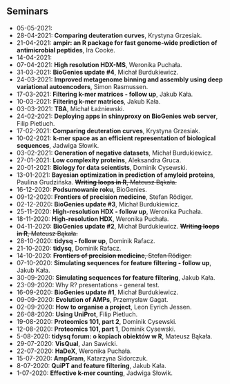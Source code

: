## Seminars

 - 05-05-2021: 
 - 28-04-2021: **Comparing deuteration curves**, Krystyna Grzesiak.
 - 21-04-2021: **ampir: an R package for fast genome-wide prediction of antimicrobial peptides**, Ira Cooke.
 - 14-04-2021: 
 - 07-04-2021: **High resolution HDX-MS**, Weronika Puchała.
 - 31-03-2021: **BioGenies update #4**, Michał Burdukiewicz.
 - 24-03-2021: **Improved metagenome binning and assembly using deep variational autoencoders**, Simon Rasmussen.
 - 17-03-2021: **Filtering k-mer matrices - follow up**, Jakub Kała.
 - 10-03-2021: **Filtering k-mer matrices**, Jakub Kała.
 - 03-03-2021: **TBA**, Michał Łaźniewski.
 - 24-02-2021: **Deploying apps in shinyproxy on BioGenies web server**, Filip Pietluch.
 - 17-02-2021: **Comparing deuteration curves**, Krystyna Grzesiak.
 - 10-02-2021: **k-mer space as an efficient representation  of biological sequences**, Jadwiga Słowik.
 - 03-02-2021: **Generation of negative datasets**, Michał Burdukiewicz.
 - 27-01-2021: **Low complexity proteins**, Aleksandra Gruca.
 - 20-01-2021: **Biology for data scientists**, Dominik Cysewski.
 - 13-01-2021: **Bayesian optimization in prediction of amyloid proteins**, Paulina Grudzińska. ~~**Writing loops in R**, Mateusz Bąkała.~~
 - 16-12-2020: **Podsumowanie roku**, BioGenies.
 - 09-12-2020: **Frontiers of precision medicine**, Stefan Rödiger.
 - 02-12-2020: **BioGenies update #3**, Michał Burdukiewicz.
 - 25-11-2020: **High-resolution HDX - follow up**, Weronika Puchała.
 - 18-11-2020: **High-resolution HDX**, Weronika Puchała.
 - 04-11-2020: **BioGenies update #2**, Michał Burdukiewicz. ~~**Writing loops in R**, Mateusz Bąkała.~~ 
 - 28-10-2020: **tidysq - follow up**, Dominik Rafacz.
 - 21-10-2020: **tidysq**, Dominik Rafacz.
 - 14-10-2020: ~~**Frontiers of precision medicine**, Stefan Rödiger.~~
 - 07-10-2020: **Simulating sequences for feature filtering - follow up**, Jakub Kała.
 - 30-09-2020: **Simulating sequences for feature filtering**, Jakub Kała.
 - 23-09-2020: Why R? presentations - general test.
 - 16-09-2020: **BioGenies update #1**, Michał Burdukiewicz.
 - 09-09-2020: **Evolution of AMPs**, Przemysław Gagat.
 - 02-09-2020: **How to organise a project**, Leon Eyrich Jessen.
 - 26-08-2020: **Using UniProt**, Filip Pietluch.
 - 19-08-2020: **Proteomics 101, part 2**, Dominik Cysewski.
 - 12-08-2020: **Proteomics 101, part 1**, Dominik Cysewski.
 - 5-08-2020: **tidysq forum: o kopiach obiektów w R**, Mateusz Bąkała.
 - 29-07-2020: **VisQual**, Jan Sawicki.
 - 22-07-2020: **HaDeX**, Weronika Puchała.
 - 15-07-2020: **AmpGram**, Katarzyna Sidorczuk.
 - 8-07-2020: **QuiPT and feature filtering**, Jakub Kała.
 - 1-07-2020: **Effective k-mer counting**, Jadwiga Słowik.
